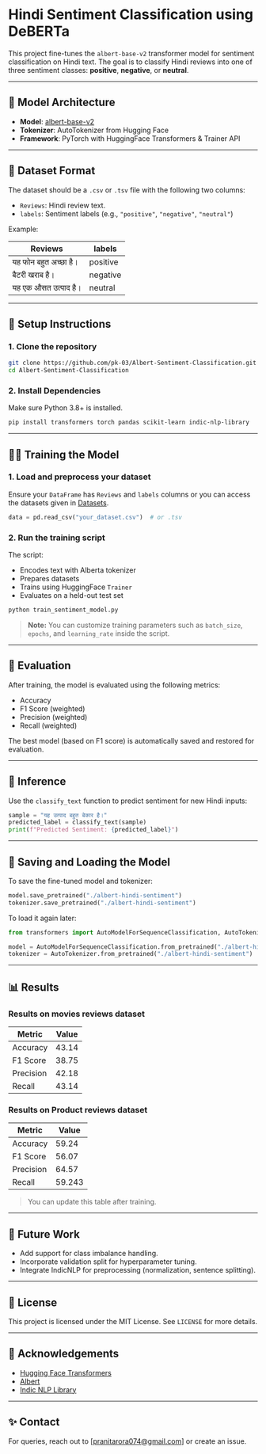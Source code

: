 
# Hindi Sentiment Classification using DeBERTa

This project fine-tunes the `albert-base-v2` transformer model for sentiment classification on Hindi text. The goal is to classify Hindi reviews into one of three sentiment classes: **positive**, **negative**, or **neutral**.

---

## 🧠 Model Architecture

- **Model**: [albert-base-v2](https://huggingface.co/albert/albert-base-v2)
- **Tokenizer**: AutoTokenizer from Hugging Face
- **Framework**: PyTorch with HuggingFace Transformers & Trainer API

---

## 📁 Dataset Format

The dataset should be a `.csv` or `.tsv` file with the following two columns:

- `Reviews`: Hindi review text.
- `labels`: Sentiment labels (e.g., `"positive"`, `"negative"`, `"neutral"`)

Example:

| Reviews                  | labels   |
|--------------------------|----------|
| यह फोन बहुत अच्छा है।   | positive |
| बैटरी खराब है।          | negative |
| यह एक औसत उत्पाद है।     | neutral  |

---

## 🚀 Setup Instructions

### 1. Clone the repository
```bash
git clone https://github.com/pk-03/Albert-Sentiment-Classification.git
cd Albert-Sentiment-Classification
```

### 2. Install Dependencies
Make sure Python 3.8+ is installed.

```bash
pip install transformers torch pandas scikit-learn indic-nlp-library
```

---

## 🏋️‍♀️ Training the Model

### 1. Load and preprocess your dataset
Ensure your `DataFrame` has `Reviews` and `labels` columns or you can access the datasets given in [Datasets](https://github.com/pk-03/Data-Augmentation-and-Datasets.git).

```python
data = pd.read_csv("your_dataset.csv")  # or .tsv
```


### 2. Run the training script
The script:
- Encodes text with Alberta tokenizer
- Prepares datasets
- Trains using HuggingFace `Trainer`
- Evaluates on a held-out test set

```python
python train_sentiment_model.py
```

> **Note:** You can customize training parameters such as `batch_size`, `epochs`, and `learning_rate` inside the script.

---

## 🧪 Evaluation

After training, the model is evaluated using the following metrics:

- Accuracy
- F1 Score (weighted)
- Precision (weighted)
- Recall (weighted)

The best model (based on F1 score) is automatically saved and restored for evaluation.

---

## 🧠 Inference

Use the `classify_text` function to predict sentiment for new Hindi inputs:

```python
sample = "यह उत्पाद बहुत बेकार है।"
predicted_label = classify_text(sample)
print(f"Predicted Sentiment: {predicted_label}")
```

---

## 💾 Saving and Loading the Model

To save the fine-tuned model and tokenizer:

```python
model.save_pretrained("./albert-hindi-sentiment")
tokenizer.save_pretrained("./albert-hindi-sentiment")
```

To load it again later:

```python
from transformers import AutoModelForSequenceClassification, AutoTokenizer

model = AutoModelForSequenceClassification.from_pretrained("./albert-hindi-sentiment")
tokenizer = AutoTokenizer.from_pretrained("./albert-hindi-sentiment")
```

---
<!-- Test Results: {'eval_loss': 1.0780644416809082, 'eval_accuracy': 0.5924302788844622, 'eval_f1': 0.5607140730629933, 'eval_precision': 0.6457202644197677, 'eval_recall': 0.5924302788844622, 'eval_runtime': 19.3563, 'eval_samples_per_second': 129.673, 'eval_steps_per_second': 8.111, 'epoch': 45.0} -->


## 📊 Results

### Results on movies reviews dataset
| Metric    | Value |
|-----------|-------| 
| Accuracy  |  43.14|
| F1 Score  |  38.75|
| Precision |  42.18|
| Recall    |  43.14|

<!-- Test Results: {'eval_loss': 1.0733294486999512, 'eval_accuracy': 0.4314516129032258, 'eval_f1': 0.38750993231676073, 'eval_precision': 0.42177928312891294, 'eval_recall': 0.4314516129032258, 'eval_runtime': 20.5282, 'eval_samples_per_second': 72.486, 'eval_steps_per_second': 4.53, 'epoch': 36.0} -->

### Results on Product reviews dataset
| Metric    | Value |
|-----------|-------| 
| Accuracy  |  59.24|
| F1 Score  |  56.07|
| Precision |  64.57|
| Recall    |  59.243|

> You can update this table after training.


---

## 📌 Future Work

- Add support for class imbalance handling.
- Incorporate validation split for hyperparameter tuning.
- Integrate IndicNLP for preprocessing (normalization, sentence splitting).

---

## 📜 License

This project is licensed under the MIT License. See `LICENSE` for more details.

---

## 🙏 Acknowledgements

- [Hugging Face Transformers](https://huggingface.co/transformers/)
- [Albert](https://huggingface.co/albert/albert-base-v2)
- [Indic NLP Library](https://github.com/anoopkunchukuttan/indic_nlp_library)

---

## ✨ Contact

For queries, reach out to [pranitarora074@gmail.com] or create an issue.
